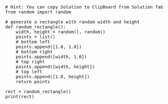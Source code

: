 <pre class="file" data-target="clipboard">
# Hint: You can copy Solution to ClipBoard from Solution Tab
from random import random

# generate a rectangle with random width and height
def random_rectangle():
	width, height = random(), random()
	points = list()
	# bottom left
	points.append([1.0, 1.0])
	# bottom right
	points.append([width, 1.0])
	# top right
	points.append([width, height])
	# top left
	points.append([1.0, height])
	return points

rect = random_rectangle()
print(rect)

</pre>